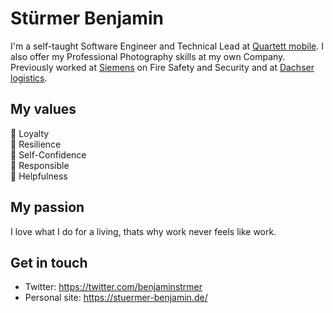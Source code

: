 # Stürmer Benjamin
I'm a self-taught Software Engineer and Technical Lead at [Quartett mobile](https://quartett-mobile.de).
I also offer my Professional Photography skills at my own Company.
Previously worked at [Siemens](https://buildingtechnologies.siemens.com) on Fire Safety and Security and at [Dachser logistics](https://www.dachser.com).

## My values
👑 Loyalty<br />
🌱 Resilience<br />
🧠 Self-Confidence<br />
🤝 Responsible<br />
🐝 Helpfulness<br />

## My passion
I love what I do for a living, thats why work never feels like work.

## Get in touch
- Twitter: https://twitter.com/benjaminstrmer
- Personal site: https://stuermer-benjamin.de/
